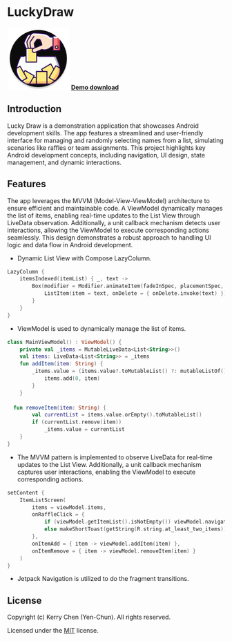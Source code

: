 # LuckyDraw 

[![Download Demo](https://github.com/whogashaga/LuckyDraw/blob/main/app/src/main/res/mipmap-xxhdpi/ic_launcher_round.webp)](https://drive.google.com/file/d/1Qm0fM9UA2Ju2YdFJcWKex2HaaJ1bin3C/view?usp=sharing)
[**Demo download**](https://drive.google.com/file/d/1Qm0fM9UA2Ju2YdFJcWKex2HaaJ1bin3C/view?usp=sharing)


## Introduction

Lucky Draw is a demonstration application that showcases Android development skills. The app features a streamlined and user-friendly interface for managing and randomly selecting names from a list, simulating scenarios like raffles or team assignments. This project highlights key Android development concepts, including navigation, UI design, state management, and dynamic interactions.

## Features

The app leverages the MVVM (Model-View-ViewModel) architecture to ensure efficient and maintainable code. A ViewModel dynamically manages the list of items, enabling real-time updates to the List View through LiveData observation. Additionally, a unit callback mechanism detects user interactions, allowing the ViewModel to execute corresponding actions seamlessly. This design demonstrates a robust approach to handling UI logic and data flow in Android development.

- Dynamic List View with Compose LazyColumn.
```Kotlin
LazyColumn {
    itemsIndexed(itemList) { _, text ->
        Box(modifier = Modifier.animateItem(fadeInSpec, placementSpec, fadeOutSpec)) {
            ListItem(item = text, onDelete = { onDelete.invoke(text) })
        }
    }
}
```

- ViewModel is used to dynamically manage the list of items.
```Kotlin
class MainViewModel() : ViewModel() {
    private val _items = MutableLiveData<List<String>>()
    val items: LiveData<List<String>> = _items
    fun addItem(item: String) {
        _items.value = (items.value?.toMutableList() ?: mutableListOf()).also { items ->
            items.add(0, item)
        }
    }

  fun removeItem(item: String) {
        val currentList = items.value.orEmpty().toMutableList()
        if (currentList.remove(item))
            _items.value = currentList
    }
}
```

- The MVVM pattern is implemented to observe LiveData for real-time updates to the List View. Additionally, a unit callback mechanism captures user interactions, enabling the ViewModel to execute corresponding actions.
```Kotlin
setContent {
    ItemListScreen(
        items = viewModel.items,
        onRaffleClick = {
            if (viewModel.getItemList().isNotEmpty()) viewModel.navigateRaffle()
            else makeShortToast(getString(R.string.at_least_two_items))
        },
        onItemAdd = { item -> viewModel.addItem(item) },
        onItemRemove = { item -> viewModel.removeItem(item) }
    )
}
```
  
- Jetpack Navigation is utilized to do the fragment transitions. 



## License

Copyright (c) Kerry Chen (Yen-Chun). All rights reserved.

Licensed under the [MIT](LICENSE) license.
